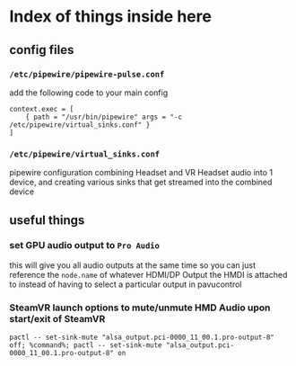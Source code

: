 # Index of things inside here

## config files
### `/etc/pipewire/pipewire-pulse.conf`
add the following code to your main config
```
context.exec = [
    { path = "/usr/bin/pipewire" args = "-c /etc/pipewire/virtual_sinks.conf" }
]
```

### `/etc/pipewire/virtual_sinks.conf`
pipewire configuration combining Headset and VR Headset audio into 1 device, 
and creating various sinks that get streamed into the combined device

## useful things
### set GPU audio output to `Pro Audio`
this will give you all audio outputs at the same time so you can just reference the `node.name` of whatever HDMI/DP Output the HMDI is attached to instead of having to select a particular output in pavucontrol
### SteamVR launch options to mute/unmute HMD Audio upon start/exit of SteamVR
`pactl -- set-sink-mute "alsa_output.pci-0000_11_00.1.pro-output-8" off; %command%; pactl -- set-sink-mute "alsa_output.pci-0000_11_00.1.pro-output-8" on`

